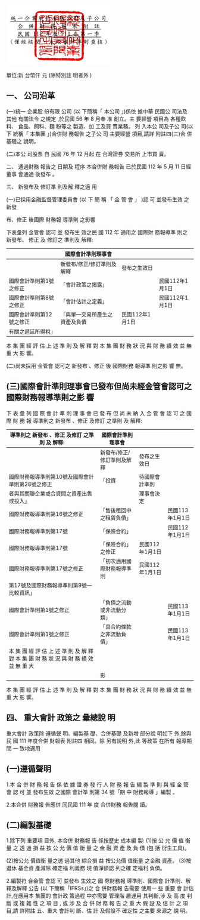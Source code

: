 

![0_image_0.png](0_image_0.png)

單位:新 台幣仟 元 (除特別註 明者外 )

## 一、 公司沿革

(一)統一 企業股 份有限 公司 (以 下簡稱「 本公司 」)係依 據中華 民國公 司法及 其他 有關法令 之規定 ,於民國 56 年 8 月奉 准 創立。主 要經營 項目為 各種飲 料、
食品、飼料、麵 粉等之 製造、加 工及買 賣業務。 列 入本公 司及子公 司(以 下 統稱「 本集團 」)合併財 務報告 之子公 司 主要經營 項目,請詳 附註四(三)合 併基礎之 說明。

(二)本公 司股票 自 民國 76 年 12 月起 在 台灣證券 交易所 上市買 賣。

二、 通過財務 報告之 日期及 程序 本合併財 務報告 已於民國 112 年 5 月 11 日經董事 會通過 後發布 。

三、 新發布及 修訂準 則及解 釋之適 用

(一)已採用金融監督管理委員會 (以 下 簡 稱 「 金 管 會 」 )認 可 並發布生效 之新發

布、修正 後國際 財務報 導準則 之影響

下表彙列 金管會 認可 並 發布生 效之民 國 112 年 適用之 國際財 務報導準 則之 新發布、 修正 及 修訂之 準則及 解釋:

|                          | 國際會計準則理事會             |                 |                 |
|--------------------------|--------------------------------|-----------------|-----------------|
|                          | 新發布/修正/修訂準則及解釋     | 發布之生效日    |                 |
| 國際會計準則第1號之修正  | 「會計政策之揭露」             |                 | 民國112年1月1日 |
| 國際會計準則第8號之修正  | 「會計估計之定義」             |                 | 民國112年1月1日 |
| 國際會計準則第12號之修正 | 「與單一交易所產生之資產及負債 | 民國112年1月1日 |                 |
| 有關之遞延所得稅」       |                                |                 |                 |

本 集 團 經 評 估 上 述 準 則 及 解 釋 對 本 集 團 財 務 狀 況 與 財 務 績 效 並 無 重 大 影 響。

(二)尚未採用 金管會 認可之 新發布 、修正 後 國際財務 報導準 則之影 響 無。

## (三)國際會計準則理事會已發布但尚未經金管會認可之國際財務報導準則之影 響

下 表 彙 列 國 際 會 計 準 則 理 事 會 已 發 布 但 尚 未 納 入 金 管 會 認 可 之 國 際 財 務 報 導準則之 新發布 、修正 及修訂 之準則 及 解釋:

| 導準則之 新發布 、修正 及修訂 之準則 及 解釋:                                            | 國際會計準則理事會         |                 |                 |
|-------------------------------------------------------------------------------------------|----------------------------|-----------------|-----------------|
|                                                                                           | 新發布/修正/修訂準則及解釋 | 發布之生效日    |                 |
| 國際財務報導準則第10號及國際會計準則第28號之修正                                          | 「投資                     | 待國際會計準則  |                 |
| 者與其關聯企業或合資間之資產出售或投入」                                                  |                            | 理事會決定      |                 |
| 國際財務報導準則第16號之修正                                                              | 「售後租回中之租賃負債」   |                 | 民國113年1月1日 |
| 國際財務報導準則第17號                                                                    | 「保險合約」               |                 | 民國112年1月1日 |
| 國際財務報導準則第17號                                                                    | 「保險合約」之修正         | 民國112年1月1日 |                 |
| 國際財務報導準則第17號之修正                                                              | 「初次適用國際財務報導準則 | 民國112年1月1日 |                 |
| 第17號及國際財務報導準則第9號—比較資訊」                                                  |                            |                 |                 |
| 國際會計準則第1號之修正                                                                   | 「負債之流動或非流動分類」 |                 | 民國113年1月1日 |
| 國際會計準則第1號之修正                                                                   | 「具合約條款之非流動負債」 |                 | 民國113年1月1日 |
| 本 集 團 經 評 估 上 述 準 則 及 解 釋 對 本 集 團 財 務 狀 況 與 財 務 績 效 並 無 重 大 |                            |                 |                 |
|                                                                                           | 影                         |                 |                 |

本 集 團 經 評 估 上 述 準 則 及 解 釋 對 本 集 團 財 務 狀 況 與 財 務 績 效 並 無 重 大 影 響。

## 四、 重大會計 政策之 彙總說 明

重大會計 政策除 遵循聲 明、編製基 礎、合併基礎 及新增 部分說 明如下 外,餘與 民 國 111 年度合併 財報表 附註四 相同。除 另有說明 外,此 等政策 在所有 報導期 間 一 致地適用

## (一)遵循聲明

1.本 合 併 財 務 報 告 係 依 據 證 券 發 行 人 財 務 報 告 編 製 準 則 與 經 金 管 會 認 可 並 發布生效 之國際 會計準 則第 34 號「期 中 財務報導 」編製 。

2.本合併 財務報 告應併 同民國 111 年 度 合併財務 報告閱 讀。

## (二)編製基礎

1.除下列 重要項 目外, 本合併 財務報 告 係按歷史 成本編 製:
(1)按 公 允 價 值 衡 量 之 透 過 損 益 按 公 允 價 值 衡 量 之 金 融 資 產 及 負 債 (包 括 衍生工具)。

(2)按公允 價值衡 量之透 過其他 綜合損 益 按公允價 值衡量 之金融 資產。 (3)按退休 基金資 產減除 確定福 利義務 現 值淨額認 列之確 定福利 負債。

2.編製符 合金管 會認 可 並發布 生效之 國 際財務報 導準則、國際會 計準則、解 釋及解釋 公告 (以 下簡稱「IFRSs」)之 合 併財務報 告需要 使用一 些 重要 會 計估計,在應用本 集團的 會計政 策過程 中亦需要 管理階 層運用 其判斷,涉 及 高 度 判 斷 或 複 雜 性 之 項 目 , 或 涉 及 合 併 財 務 報 告 之 重 大 假 設 及 估 計 之 項目,請 詳附註 五、重大 會計判 斷、估 計 及假設不 確定性 之主要 來源之 說 明。